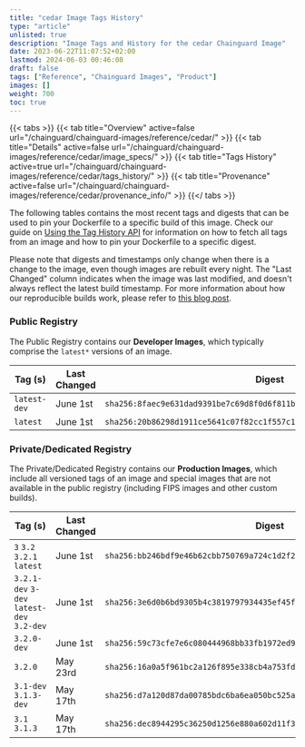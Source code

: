 ```yaml
---
title: "cedar Image Tags History"
type: "article"
unlisted: true
description: "Image Tags and History for the cedar Chainguard Image"
date: 2023-06-22T11:07:52+02:00
lastmod: 2024-06-03 00:46:08
draft: false
tags: ["Reference", "Chainguard Images", "Product"]
images: []
weight: 700
toc: true
---
```


{{< tabs >}}
{{< tab title="Overview" active=false url="/chainguard/chainguard-images/reference/cedar/" >}}
{{< tab title="Details" active=false url="/chainguard/chainguard-images/reference/cedar/image_specs/" >}}
{{< tab title="Tags History" active=true url="/chainguard/chainguard-images/reference/cedar/tags_history/" >}}
{{< tab title="Provenance" active=false url="/chainguard/chainguard-images/reference/cedar/provenance_info/" >}}
{{</ tabs >}}

The following tables contains the most recent tags and digests that can be used to pin your Dockerfile to a specific build of this image. Check our guide on [Using the Tag History API](/chainguard/chainguard-images/using-the-tag-history-api/) for information on how to fetch all tags from an image and how to pin your Dockerfile to a specific digest.

Please note that digests and timestamps only change when there is a change to the image, even though images are rebuilt every night. The "Last Changed" column indicates when the image was last modified, and doesn't always reflect the latest build timestamp. For more information about how our reproducible builds work, please refer to [this blog post](https://www.chainguard.dev/unchained/reproducing-chainguards-reproducible-image-builds).

### Public Registry
The Public Registry contains our **Developer Images**, which typically comprise the `latest*` versions of an image.

| Tag (s)       | Last Changed | Digest                                                                    |
|---------------|--------------|---------------------------------------------------------------------------|
|  `latest-dev` | June 1st     | `sha256:8faec9e631dad9391be7c69d8f0d6f811bd9d06e887c8c33a25c1e04a7eb985f` |
|  `latest`     | June 1st     | `sha256:20b86298d1911ce5641c07f82cc1f557c19ae67a61fc4700b69b5b5b2bc8548b` |


### Private/Dedicated Registry
The Private/Dedicated Registry contains our **Production Images**, which include all versioned tags of an image and special images that are not available in the public registry (including FIPS images and other custom builds).

| Tag (s)                                     | Last Changed | Digest                                                                    |
|---------------------------------------------|--------------|---------------------------------------------------------------------------|
|  `3` `3.2` `3.2.1` `latest`                 | June 1st     | `sha256:bb246bdf9e46b62cbb750769a724c1d2f2c9bb18abd62d2bab09ade63c130acc` |
|  `3.2.1-dev` `3-dev` `latest-dev` `3.2-dev` | June 1st     | `sha256:3e6d0b6bd9305b4c3819797934435ef45ff72b4be5546a87deda30bc358d1528` |
|  `3.2.0-dev`                                | June 1st     | `sha256:59c73cfe7e6c080444968bb33fb1972ed97e5d14c3b91c97e7f1ca3b63d21e73` |
|  `3.2.0`                                    | May 23rd     | `sha256:16a0a5f961bc2a126f895e338cb4a753fdc28034d942d6a68f3af72c3d1fae49` |
|  `3.1-dev` `3.1.3-dev`                      | May 17th     | `sha256:d7a120d87da00785bdc6ba6ea050bc525af9ff8abd434be3c0933c988f4a5705` |
|  `3.1` `3.1.3`                              | May 17th     | `sha256:dec8944295c36250d1256e880a602d11f3698e9306579fcf71ddf39c24812acc` |

